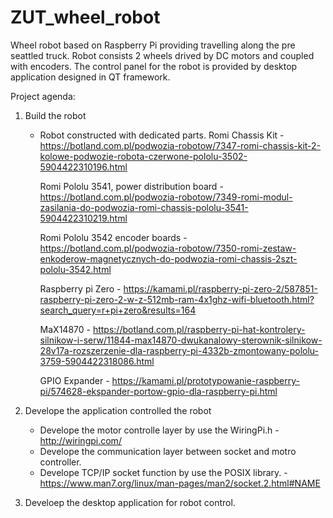 # ZUT_wheel_robot

Wheel robot based on Raspberry Pi providing travelling along the pre seattled truck. Robot consists 2 wheels drived by DC motors and coupled with encoders. The control panel for the robot is provided by desktop application designed in QT framework. 

Project agenda: 

1. Build the robot 
    - Robot constructed with dedicated parts. 
        Romi Chassis Kit - https://botland.com.pl/podwozia-robotow/7347-romi-chassis-kit-2-kolowe-podwozie-robota-czerwone-pololu-3502-5904422310196.html

        Romi Pololu 3541, power distribution board - https://botland.com.pl/podwozia-robotow/7349-romi-modul-zasilania-do-podwozia-romi-chassis-pololu-3541-5904422310219.html

        Romi Pololu 3542 encoder boards - https://botland.com.pl/podwozia-robotow/7350-romi-zestaw-enkoderow-magnetycznych-do-podwozia-romi-chassis-2szt-pololu-3542.html

        Raspberry pi Zero - https://kamami.pl/raspberry-pi-zero-2/587851-raspberry-pi-zero-2-w-z-512mb-ram-4x1ghz-wifi-bluetooth.html?search_query=r+pi+zero&results=164

        MaX14870 - https://botland.com.pl/raspberry-pi-hat-kontrolery-silnikow-i-serw/11844-max14870-dwukanalowy-sterownik-silnikow-28v17a-rozszerzenie-dla-raspberry-pi-4332b-zmontowany-pololu-3759-5904422318086.html

        GPIO Expander - https://kamami.pl/prototypowanie-raspberry-pi/574628-ekspander-portow-gpio-dla-raspberry-pi.html

2. Develope the application controlled the robot
    - Develope the motor controlle layer by use the WiringPi.h - http://wiringpi.com/
    - Develope the communication layer between socket and motro controller. 
    - Develope TCP/IP socket function by use the POSIX library. - https://www.man7.org/linux/man-pages/man2/socket.2.html#NAME

3. Develoep the desktop application for robot control. 